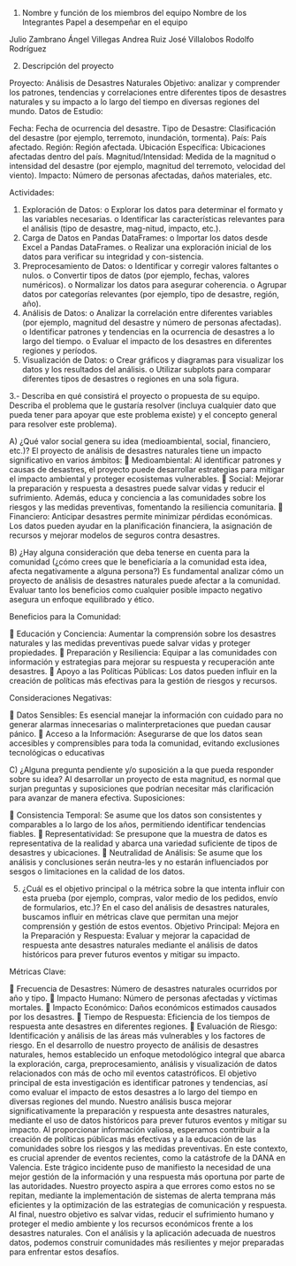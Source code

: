 1. Nombre y función de los miembros del equipo Nombre de los Integrantes Papel a desempeñar en el equipo
   
  Julio Zambrano
  Ángel Villegas
  Andrea Ruiz
  José Villalobos
  Rodolfo Rodríguez

2. Descripción del proyecto
   
  Proyecto: Análisis de Desastres Naturales
  Objetivo: analizar y comprender los patrones, tendencias y correlaciones entre diferentes tipos de desastres naturales y su impacto a lo largo del tiempo en diversas regiones del mundo.
  Datos de Estudio:
  
  Fecha: Fecha de ocurrencia del desastre.
  Tipo de Desastre: Clasificación del desastre (por ejemplo, terremoto, inundación, tormenta).
  País: País afectado.
  Región: Región afectada.
  Ubicación Específica: Ubicaciones afectadas dentro del país.
  Magnitud/Intensidad: Medida de la magnitud o intensidad del desastre (por ejemplo, magnitud del terremoto, velocidad del viento).
  Impacto: Número de personas afectadas, daños materiales, etc.
  
  Actividades:
  
  1. Exploración de Datos:
  o Explorar los datos para determinar el formato y las variables necesarias.
  o Identificar las características relevantes para el análisis (tipo de desastre, mag-nitud, impacto, etc.).
  2. Carga de Datos en Pandas DataFrames:
  o Importar los datos desde Excel a Pandas DataFrames.
  o Realizar una exploración inicial de los datos para verificar su integridad y con-sistencia.
  3. Preprocesamiento de Datos:
  o Identificar y corregir valores faltantes o nulos.
  o Convertir tipos de datos (por ejemplo, fechas, valores numéricos).
  o Normalizar los datos para asegurar coherencia.
  o Agrupar datos por categorías relevantes (por ejemplo, tipo de desastre, región, año).
  4. Análisis de Datos:
  o Analizar la correlación entre diferentes variables (por ejemplo, magnitud del desastre y número de personas afectadas).
  o Identificar patrones y tendencias en la ocurrencia de desastres a lo largo del tiempo.
  o Evaluar el impacto de los desastres en diferentes regiones y períodos.
  5. Visualización de Datos:
  o Crear gráficos y diagramas para visualizar los datos y los resultados del análisis.
  o Utilizar subplots para comparar diferentes tipos de desastres o regiones en una sola figura.

3.- Describa en qué consistirá el proyecto o propuesta de su equipo. Describa el problema que le gustaría resolver 
(incluya cualquier dato que pueda tener para apoyar que este problema existe) y el concepto general para resolver este problema).

A) ¿Qué valor social genera su idea (medioambiental, social, financiero, etc.)?
  El proyecto de análisis de desastres naturales tiene un impacto significativo en varios ámbitos:
   Medioambiental: Al identificar patrones y causas de desastres, el proyecto puede desarrollar estrategias para mitigar el impacto ambiental y proteger ecosistemas vulnerables.
   Social: Mejorar la preparación y respuesta a desastres puede salvar vidas y reducir el sufrimiento. Además, educa y conciencia a las comunidades sobre los riesgos y las medidas preventivas, fomentando la resiliencia comunitaria.
   Financiero: Anticipar desastres permite minimizar pérdidas económicas. Los datos pueden ayudar en la planificación financiera, la asignación de recursos y mejorar modelos de seguros contra desastres.

B) ¿Hay alguna consideración que deba tenerse en cuenta para la comunidad (¿cómo crees que le beneficiaría a la comunidad esta idea, afecta negativamente a alguna persona?)
Es fundamental analizar cómo un proyecto de análisis de desastres naturales puede afectar a la comunidad. Evaluar tanto los beneficios como cualquier posible impacto negativo asegura un enfoque equilibrado y ético.

  Beneficios para la Comunidad:
  
   Educación y Conciencia: Aumentar la comprensión sobre los desastres naturales y las medidas preventivas puede salvar vidas y proteger propiedades.
   Preparación y Resiliencia: Equipar a las comunidades con información y estrategias para mejorar su respuesta y recuperación ante desastres.
   Apoyo a las Políticas Públicas: Los datos pueden influir en la creación de políticas más efectivas para la gestión de riesgos y recursos.
 
  Consideraciones Negativas:
 
   Datos Sensibles: Es esencial manejar la información con cuidado para no generar alarmas innecesarias o malinterpretaciones que puedan causar pánico.
   Acceso a la Información: Asegurarse de que los datos sean accesibles y comprensibles para toda la comunidad, evitando exclusiones tecnológicas o educativas
  
C) ¿Alguna pregunta pendiente y/o suposición a la que pueda responder sobre su idea?
Al desarrollar un proyecto de esta magnitud, es normal que surjan preguntas y suposiciones que podrían necesitar más clarificación para avanzar de manera efectiva.
Suposiciones:

   Consistencia Temporal: Se asume que los datos son consistentes y comparables a lo largo de los años, permitiendo identificar tendencias fiables.
   Representatividad: Se presupone que la muestra de datos es representativa de la realidad y abarca una variedad suficiente de tipos de desastres y ubicaciones.
   Neutralidad de Análisis: Se asume que los análisis y conclusiones serán neutra-les y no estarán influenciados por sesgos o limitaciones en la calidad de los datos.
  
5) ¿Cuál es el objetivo principal o la métrica sobre la que intenta influir con esta prueba (por ejemplo, compras, valor medio de los pedidos, envío de formularios, etc.)?
En el caso del análisis de desastres naturales, buscamos influir en métricas clave que permitan una mejor comprensión y gestión de estos eventos.
Objetivo Principal: Mejora en la Preparación y Respuesta: Evaluar y mejorar la capacidad de respuesta ante desastres naturales mediante el análisis de datos históricos para prever futuros eventos y mitigar su impacto.
 
  Métricas Clave:

   Frecuencia de Desastres: Número de desastres naturales ocurridos por año y tipo.
   Impacto Humano: Número de personas afectadas y víctimas mortales.
   Impacto Económico: Daños económicos estimados causados por los desastres.
   Tiempo de Respuesta: Eficiencia de los tiempos de respuesta ante desastres en diferentes regiones.
   Evaluación de Riesgo: Identificación y análisis de las áreas más vulnerables y los factores de riesgo.
  En el desarrollo de nuestro proyecto de análisis de desastres naturales, hemos establecido un enfoque metodológico integral que abarca la exploración, carga, preprocesamiento, análisis y visualización de datos relacionados con más de ocho mil eventos catastróficos. El objetivo principal de esta investigación es identificar patrones y tendencias, así como evaluar el impacto de estos desastres a lo largo del tiempo en diversas regiones del mundo.
  Nuestro análisis busca mejorar significativamente la preparación y respuesta ante desastres naturales, mediante el uso de datos históricos para prever futuros eventos y mitigar su impacto. Al proporcionar información valiosa, esperamos contribuir a la creación de políticas públicas más efectivas y a la educación de las comunidades sobre los riesgos y las medidas preventivas.
  En este contexto, es crucial aprender de eventos recientes, como la catástrofe de la DANA en Valencia. Este trágico incidente puso de manifiesto la necesidad de una mejor gestión de la información y una respuesta más oportuna por parte de las autoridades. Nuestro proyecto aspira a que errores como estos no se repitan, mediante la implementación de sistemas de alerta temprana más eficientes y la optimización de las estrategias de comunicación y respuesta.
  Al final, nuestro objetivo es salvar vidas, reducir el sufrimiento humano y proteger el medio ambiente y los recursos económicos frente a los desastres naturales. Con el análisis y la aplicación adecuada de nuestros datos, podemos construir comunidades más resilientes y mejor preparadas para enfrentar estos desafíos.
